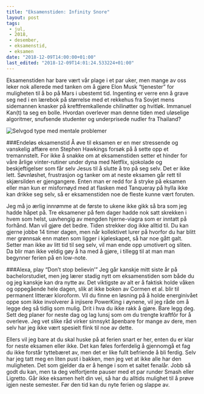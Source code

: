 ```yaml
---
title: "Eksamenstiden: Infinity Snore"
layout: post
tags: 
 - jul,
 - 2018,
 - desember,
 - eksamenstid,
 - eksamen
date: "2018-12-09T14:00:00+01:00"
last_edited: "2018-12-09T14:01:24.533224+01:00"
---
```

Eksamenstiden har bare vært vår plage i et par uker, men mange av oss leker nok allerede med tanken om å gjøre Elon Musk “tjenester” for muligheten til å bo på Mars i ubestemt tid. Ingenting er verre enn å grave seg ned i en lærebok på størrelse med et rekkehus fra Sovjet mens sidemannen knasker på kreftfremkallende chilinøtter og hvitløk. Immanuel Kan(t) ta seg en bolle. Hvordan overlever man denne tiden med uløselige algoritmer, snufsende studenter og underprisede nudler fra Thailand?

![Selvgod type med mentale problemer](https://online.ntnu.no/media/images/responsive/3458d1ba-0972-42dd-8d90-0ac24e8a26fb.png)

###Endeløs eksamenstid
Å øve til eksamen er en mer stressende og vanskelig affære enn Stephen Hawkings forsøk på å sette opp et tremannstelt. For ikke å snakke om at eksamenstiden setter et hinder for våre årlige vinter-rutiner under dyna med Netflix, sjokolade og beskjeftigelser som får selv Jesus til å slutte å tro på seg selv. Det er ikke lett. Søvnløshet, frustrasjon og tanker om at neste eksamen går rett til skjærsilden er gjengangere. Enten man er redd for å stryke på eksamen eller man kun er misfornøyd med at flasken med Tanqueray på hylla ikke kan drikke seg selv, så er eksamenstiden noe de fleste kunne vært foruten.

Jeg må jo ærlig innrømme at de første to ukene ikke gikk så bra som jeg hadde håpet på. Tre eksamener på fem dager hadde nok satt skrekken i hvem som helst, uavhengig av mengden hjerne-viagra som er inntatt på forhånd. Man vil gjøre det bedre. Tiden strekker dog ikke alltid til. Du kan gjerne jobbe 14 timer dagen, men når kollektivet lurer på hvorfor du har blitt mer grønnsak enn maten som ligger i kjøleskapet, så har noe gått galt. Setter man ikke av litt tid til seg selv, vil man ende opp umotivert og sliten. Da blir man ikke veldig gøy å ha med å gjøre, i tillegg til at man man begynner ferien på en low-note.

###Alexa, play “Don’t stop believin’”
Jeg går kanskje mitt siste år på bachelorstudiet, men jeg lærer stadig nytt om eksamenstiden som både du og jeg kanskje kan dra nytte av. Det viktigste av alt er å faktisk holde våken og oppegående hele dagen, slik at ikke boken av Cormen et al. blir til permanent litterær kloroform. Vil du finne en løsning på å holde energinivået oppe som ikke involverer å injisere PowerKing i øynene, vil jeg råde om å legge deg så tidlig som mulig. Drit i hva du ikke rakk å gjøre. Bare legg deg. Sett deg planer for neste dag og lag lunsj som om du trengte kraftfôr for å overleve. Jeg vet slike råd virker sinnsykt åpenbare for mange av dere, men selv har jeg ikke vært spesielt flink til noe av dette.

Ellers vil jeg bare at du skal huske på at ferien snart er her, enten du er klar for neste eksamen eller ikke. Det kan føles forferdelig å gjennomgå et fag du ikke forstår tyttebæret av, men det er like fullt befriende å bli ferdig. Selv har jeg tatt meg en liten pust i bakken, men jeg vet at ikke alle har den muligheten. Det som gjelder da er å henge i som et saltet fenalår. Jobb så godt du kan, men ta deg velfortjente pauser med et par runder Smash eller Ligretto. Går ikke eksamen helt din vei, så har du alltids mulighet til å prøve igjen neste semester. Før den tid kan du nyte ferien og slappe av.